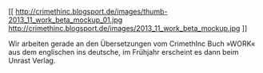 [[ http://crimethinc.blogsport.de/images/thumb-2013_11_work_beta_mockup_01.jpg http://crimethinc.blogsport.de/images/2013_11_work_beta_mockup.jpg ]]

Wir arbeiten gerade an den Übersetzungen vom CrimethInc Buch »WORK« aus dem englischen ins deutsche, im Frühjahr erscheint es dann beim Unrast Verlag.

